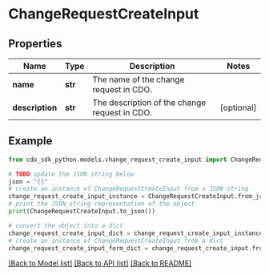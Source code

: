 # ChangeRequestCreateInput


## Properties

Name | Type | Description | Notes
------------ | ------------- | ------------- | -------------
**name** | **str** | The name of the change request in CDO. | 
**description** | **str** | The description of the change request in CDO. | [optional] 

## Example

```python
from cdo_sdk_python.models.change_request_create_input import ChangeRequestCreateInput

# TODO update the JSON string below
json = "{}"
# create an instance of ChangeRequestCreateInput from a JSON string
change_request_create_input_instance = ChangeRequestCreateInput.from_json(json)
# print the JSON string representation of the object
print(ChangeRequestCreateInput.to_json())

# convert the object into a dict
change_request_create_input_dict = change_request_create_input_instance.to_dict()
# create an instance of ChangeRequestCreateInput from a dict
change_request_create_input_form_dict = change_request_create_input.from_dict(change_request_create_input_dict)
```
[[Back to Model list]](../README.md#documentation-for-models) [[Back to API list]](../README.md#documentation-for-api-endpoints) [[Back to README]](../README.md)


